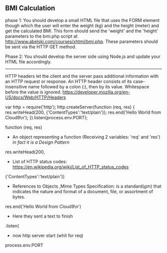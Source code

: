 ## BMI Calculation

phase 1:
You should develop a small HTML file that uses the FORM element though which the user will enter the weight (kg) and the height (meter) and get the calculated BMI. This form should send the 'weight' and the 'height' parameters to the bmi.php script at http://www.abelski.com/courses/xhtml/bmi.php. These parameters should be sent via the HTTP GET method.

Phase 2:
You should develop the server side using Node.js and update your HTML file accordingly.

---

HTTP headers let the client and the server pass additional information with an HTTP request or response. An HTTP header consists of its case-insensitive name followed by a colon (:), then by its value. Whitespace before the value is ignored.
https://developer.mozilla.org/en-US/docs/Web/HTTP/Headers

var http = require('http');
http.createServer(function (req, res) {
res.writeHead(200, {'ContentTypes':'text/plain'});
res.end('Hello World from Cloud9\n');
}).listen(process.env.PORT);

function (req, res)

- An object representing a function (Receiving 2 variables: 'req' and 'res') _in fact it is a Design Pattern_

res.writeHead(200,

- List of HTTP status codes: https://en.wikipedia.org/wiki/List_of_HTTP_status_codes

{'ContentTypes':'text/plain'})

- References to Objects ,Mime Types Specification: is a standard(תקן) that indicates the nature and format of a document, file, or assortment of bytes.

res.end('Hello World from Cloud9\n')

- Here they sent a text to finish

.listen(

- now http server start (whit for req)

process.env.PORT
